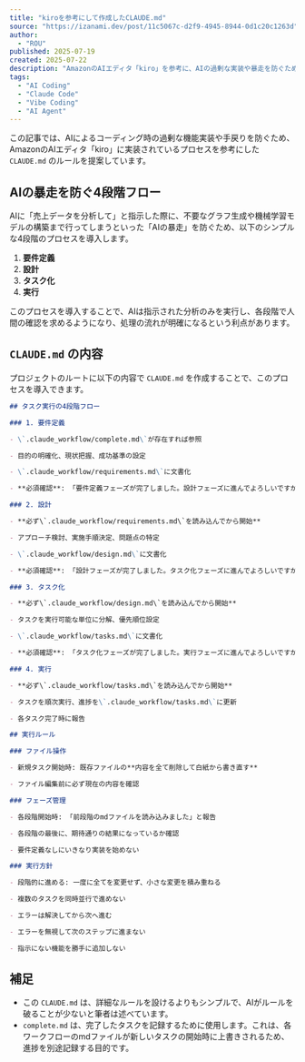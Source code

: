 ```yaml
---
title: "kiroを参考にして作成したCLAUDE.md"
source: "https://izanami.dev/post/11c5067c-d2f9-4945-8944-0d1c20c1263d"
author:
  - "ROU"
published: 2025-07-19
created: 2025-07-22
description: "AmazonのAIエディタ「kiro」を参考に、AIの過剰な実装や暴走を防ぐためのシンプルな4段階フロープロセスを定義した`CLAUDE.md`の提案。"
tags:
  - "AI Coding"
  - "Claude Code"
  - "Vibe Coding"
  - "AI Agent"
---
```


この記事では、AIによるコーディング時の過剰な機能実装や手戻りを防ぐため、AmazonのAIエディタ「kiro」に実装されているプロセスを参考にした `CLAUDE.md` のルールを提案しています。

## AIの暴走を防ぐ4段階フロー

AIに「売上データを分析して」と指示した際に、不要なグラフ生成や機械学習モデルの構築まで行ってしまうといった「AIの暴走」を防ぐため、以下のシンプルな4段階のプロセスを導入します。

1. **要件定義**
2. **設計**
3. **タスク化**
4. **実行**

このプロセスを導入することで、AIは指示された分析のみを実行し、各段階で人間の確認を求めるようになり、処理の流れが明確になるという利点があります。

## `CLAUDE.md` の内容

プロジェクトのルートに以下の内容で `CLAUDE.md` を作成することで、このプロセスを導入できます。

```markdown
## タスク実行の4段階フロー

### 1. 要件定義

- \`.claude_workflow/complete.md\`が存在すれば参照

- 目的の明確化、現状把握、成功基準の設定

- \`.claude_workflow/requirements.md\`に文書化

- **必須確認**: 「要件定義フェーズが完了しました。設計フェーズに進んでよろしいですか？」

### 2. 設計

- **必ず\`.claude_workflow/requirements.md\`を読み込んでから開始**

- アプローチ検討、実施手順決定、問題点の特定

- \`.claude_workflow/design.md\`に文書化

- **必須確認**: 「設計フェーズが完了しました。タスク化フェーズに進んでよろしいですか？」

### 3. タスク化

- **必ず\`.claude_workflow/design.md\`を読み込んでから開始**

- タスクを実行可能な単位に分解、優先順位設定

- \`.claude_workflow/tasks.md\`に文書化

- **必須確認**: 「タスク化フェーズが完了しました。実行フェーズに進んでよろしいですか？」

### 4. 実行

- **必ず\`.claude_workflow/tasks.md\`を読み込んでから開始**

- タスクを順次実行、進捗を\`.claude_workflow/tasks.md\`に更新

- 各タスク完了時に報告

## 実行ルール

### ファイル操作

- 新規タスク開始時: 既存ファイルの**内容を全て削除して白紙から書き直す**

- ファイル編集前に必ず現在の内容を確認

### フェーズ管理

- 各段階開始時: 「前段階のmdファイルを読み込みました」と報告

- 各段階の最後に、期待通りの結果になっているか確認

- 要件定義なしにいきなり実装を始めない

### 実行方針

- 段階的に進める: 一度に全てを変更せず、小さな変更を積み重ねる

- 複数のタスクを同時並行で進めない

- エラーは解決してから次へ進む

- エラーを無視して次のステップに進まない

- 指示にない機能を勝手に追加しない
```

## 補足

- この `CLAUDE.md` は、詳細なルールを設けるよりもシンプルで、AIがルールを破ることが少ないと筆者は述べています。
- `complete.md` は、完了したタスクを記録するために使用します。これは、各ワークフローのmdファイルが新しいタスクの開始時に上書きされるため、進捗を別途記録する目的です。
